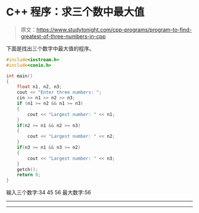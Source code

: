 # C++ 程序：求三个数中最大值

> 原文：<https://www.studytonight.com/cpp-programs/program-to-find-greatest-of-three-numbers-in-cpp>

下面是找出三个数字中最大值的程序。

```cpp
#include<iostream.h>
#include<conio.h>

int main()
{
    float n1, n2, n3;
    cout << "Enter three numbers: ";
    cin >> n1 >> n2 >> n3;
    if (n1 >= n2 && n1 >= n3)
    {
        cout << "Largest number: " << n1;
    }
    if(n2 >= n1 && n2 >= n3)
    {
        cout << "Largest number: " << n2;
    }
    if(n3 >= n1 && n3 >= n2)
    {
        cout << "Largest number: " << n3;
    }
    getch();
    return 0;
} 
```

输入三个数字:34 45 56
最大数字:56

* * *

* * *